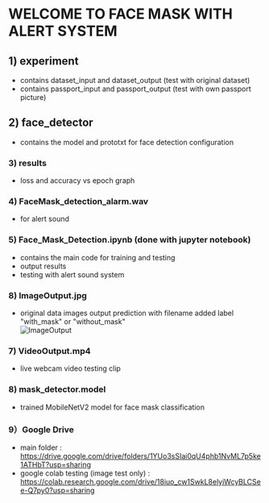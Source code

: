 # WELCOME TO FACE MASK WITH ALERT SYSTEM

## 1) experiment
- contains dataset_input and dataset_output (test with original dataset)
- contains passport_input and passport_output (test with own passport picture)

## 2) face_detector
- contains the model and prototxt for face detection configuration

### 3) results
- loss and accuracy vs epoch graph

### 4) FaceMask_detection_alarm.wav
- for alert sound

### 5) Face_Mask_Detection.ipynb (done with jupyter notebook)
- contains the main code for training and testing 
- output results
- testing with alert sound system

### 8) ImageOutput.jpg
- original data images output prediction with filename added label "with_mask" or "without_mask"<br/>
![ImageOutput](https://github.com/TANKIANAUN/FaceMask_Detection_AlertSystem/blob/main/VideoOutput.jpg)

### 7) VideoOutput.mp4
- live webcam video testing clip

### 8) mask_detector.model
- trained MobileNetV2 model for face mask classification

### 9）Google Drive
- main folder : https://drive.google.com/drive/folders/1YUo3sSIai0qU4phb1NvML7p5ke1ATHbT?usp=sharing
- google colab testing (image test only) : https://colab.research.google.com/drive/18iuo_cw1SwkL8elyiWcyBLCSee-Q7py0?usp=sharing


